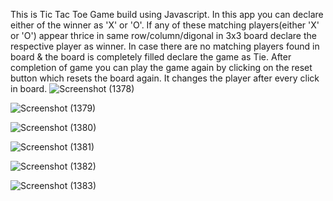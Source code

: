 This is Tic Tac Toe Game build using Javascript.
In this app you can declare either of the winner as 'X' or 'O'.
If any of these matching players(either 'X' or 'O') appear thrice in same row/column/digonal in 3x3 board declare the respective player as winner.
In case there are no matching players found in board & the board is completely filled declare the game as Tie.
After completion of game you can play the game again by clicking on the reset button which resets the board again.
It changes the player after every click in board.
![Screenshot (1378)](https://user-images.githubusercontent.com/83008601/152941365-59abf24a-d3b4-416b-82a3-514a5478663c.png)

![Screenshot (1379)](https://user-images.githubusercontent.com/83008601/152941371-4b83725e-323a-4308-9e2e-b0c911faf1fa.png)

![Screenshot (1380)](https://user-images.githubusercontent.com/83008601/152941375-74f0a3c5-6f5a-4017-9597-52f177697e9b.png)

![Screenshot (1381)](https://user-images.githubusercontent.com/83008601/152941377-e1295caf-444a-4131-b86c-7a743205c068.png)

![Screenshot (1382)](https://user-images.githubusercontent.com/83008601/152941381-33ecf1cf-8962-4f8f-b61b-a5a3042e07e0.png)

![Screenshot (1383)](https://user-images.githubusercontent.com/83008601/152941382-201a67ac-079a-45e3-a6da-9d90d71d89d2.png)
